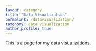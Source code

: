 ```yaml
---
layout: category
title: "Data Visualization"
permalink: /datavisualization/
taxonomy: data visualization
author_profile: true
---
```


This is a page for my data visualizations.
